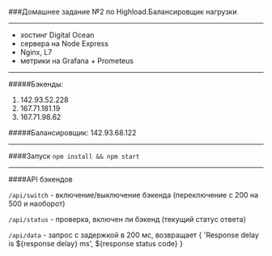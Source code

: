 ###Домашнее задание №2 по Highload.Балансировщик нагрузки

----------------------
* хостинг Digital Ocean
* сервера на Node Express
* Nginx, L7
* метрики на Grafana + Prometeus

----------------------
#####Бэкенды:
1. 142.93.52.228
2. 167.71.181.19
3. 167.71.98.62

#####Балансировщик:
142.93.68.122

----------------------
####Запуск
`npm install && npm start`

----------------------
####API бэкендов

`/api/switch` - включение/выключение бэкенда (переключение с 200 на 500 и наоборот)

`/api/status` - проверка, включен ли бэкенд (текущий статус ответа)

`/api/data` - запрос с задержкой в 200 мс, возвращает { 'Response delay is ${response delay} ms', ${response status code} } 